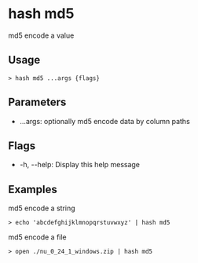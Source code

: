 # hash md5
md5 encode a value

## Usage
```shell
> hash md5 ...args {flags} 
 ```

## Parameters
* ...args: optionally md5 encode data by column paths

## Flags
* -h, --help: Display this help message

## Examples
  md5 encode a string
```shell
> echo 'abcdefghijklmnopqrstuvwxyz' | hash md5
 ```

  md5 encode a file
```shell
> open ./nu_0_24_1_windows.zip | hash md5
 ```

